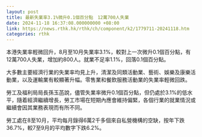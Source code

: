 ```yaml
---
layout: post
title: 最新失業率3.1%微升0.1個百分點　12萬700人失業
date: 2024-11-18 16:37:08.000000000 +08:00
link: https://news.rthk.hk/rthk/ch/component/k2/1779711-20241118.htm
categories: rthk
---
```


本港失業率輕微回升，8月至10月失業率3.1%，較對上一次微升0.1個百分點，有12萬700人失業，增加約800人。就業不足率1.1%，回落0.1個百分點。
 
大多數主要經濟行業的失業率均見上升，清潔及同類活動業、藝術、娛樂及康樂活動業，以及運輸業有較顯著升幅。零售業和餐飲服務活動業的失業率輕微回跌。

勞工及福利局局長孫玉菡說，儘管失業率微升0.1個百分點，但仍處於3.1%的低水平，隨着經濟繼續增長，勞工市場在短期內應會維持偏緊，各個行業的就業情況或繼續會因其業務表現而有所不同。
 
勞工處在8至10月，平均每月錄得6萬2千多個來自私營機構的空缺，按年下跌36.7%，較7至9月的平均數字下跌6.2%。
